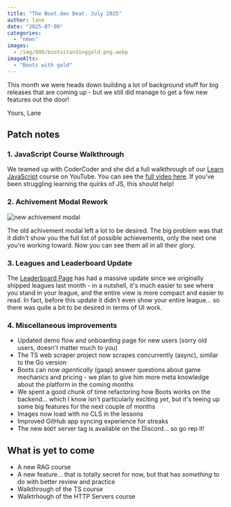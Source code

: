 ```yaml
---
title: "The Boot.dev Beat. July 2025"
author: lane
date: "2025-07-09"
categories:
  - "news"
images:
  - /img/800/bootsstandinggold.png.webp
imageAlts:
  - "Boots with gold"
---
```


This month we were heads down building a lot of background stuff for big releases that are coming up - but we still did manage to get a few new features out the door!

Yours,
Lane

## Patch notes

### 1. JavaScript Course Walkthrough

We teamed up with CoderCoder and she did a full walkthrough of our [Learn JavaScript](https://www.boot.dev/courses/learn-javascript) course on YouTube. You can see the [full video here](https://www.youtube.com/watch?v=OOOfBC1grl0). If you've been struggling learning the quirks of JS, this should help!

### 2. Achivement Modal Rework

![new achivement modal](/img/800/achivementsimage.webp)

The old achivement modal left a lot to be desired. The big problem was that it didn't show you the full list of possible achievements, only the next one you're working toward. Now you can see them all in all their glory.

### 3. Leagues and Leaderboard Update

The [Leaderboard Page](https://www.boot.dev/leaderboard) has had a massive update since we originally shipped leagues last month - in a nutshell, it's much easier to see where you stand in your league, and the entire view is more compact and easier to read. In fact, before this update it didn't even show your entire league... so there was quite a bit to be desired in terms of UI work.

### 4. Miscellaneous improvements

- Updated demo flow and onboarding page for new users (sorry old users, doesn't matter much to you)
- The TS web scraper project now scrapes concurrently (async), similar to the Go version
- Boots can now _agentically_ (gasp) answer questions about game mechanics and pricing - we plan to give him more meta knowledge about the platform in the coming months
- We spent a good chunk of time refactoring how Boots works on the backend... which I know isn't particularly exciting _yet_, but it's teeing up some big features for the next couple of months
- Images now load with no CLS in the lessons
- Improved GitHub app syncing experience for streaks
- The new `BOOT` server tag is available on the Discord... so go rep it!

## What is yet to come

- A new RAG course
- A new feature... that is totally secret for now, but that has _something_ to do with better review and practice
- Walkthrough of the TS course
- Walktrhough of the HTTP Servers course
